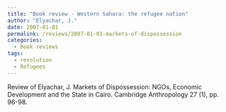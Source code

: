 ```yaml
---
title: "Book review - Western Sahara: the refugee nation"
author: "Elyachar, J."
date: 2007-01-01
permalink: /reviews/2007-01-01-markets-of-dispossession
categories:
  - Book reviews
tags:
  - revolution
  - Refugees
---
```


Review of Elyachar, J. Markets of Dispossession: NGOs, Economic Development and the State in Cairo. Cambridge Anthropology 27 (1), pp. 96-98. 
